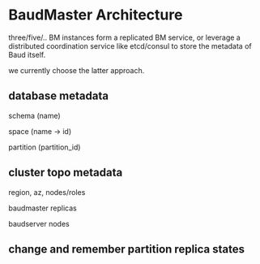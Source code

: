 # BaudMaster Architecture

three/five/.. BM instances form a replicated BM service, or leverage a distributed coordination service like etcd/consul to store the metadata of Baud itself. 

we currently choose the latter approach. 

## database metadata

schema (name)

space (name -> id)

partition (partition_id)

## cluster topo metadata

region, az, nodes/roles

baudmaster replicas

baudserver nodes

## change and remember partition replica states




